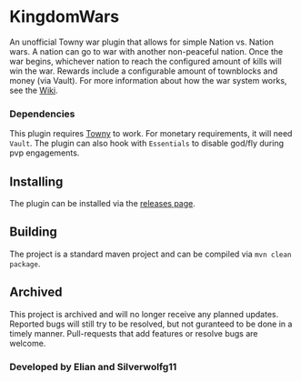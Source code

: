 # KingdomWars
An unofficial Towny war plugin that allows for simple Nation vs. Nation wars. A nation can go to war with another non-peaceful nation. Once the war begins, whichever nation to reach the configured amount of kills will win the war. Rewards include a configurable amount of townblocks and money (via Vault). For more information about how the war system works, see the [Wiki](https://github.com/UrbanMC-Devs/KingdomWars/wiki).

### Dependencies
This plugin requires [Towny](https://github.com/TownyAdvanced) to work. For monetary requirements, it will need `Vault`. The plugin can also hook with `Essentials` to disable god/fly during pvp engagements.

## Installing
The plugin can be installed via the [releases page](https://github.com/UrbanMC-Devs/KingdomWars/releases/latest).

## Building
The project is a standard maven project and can be compiled via `mvn clean package`.

## Archived
This project is archived and will no longer receive any planned updates. Reported bugs will still try to be resolved, but not guranteed to be done in a timely manner. Pull-requests that add features or resolve bugs are welcome.

### Developed by Elian and Silverwolfg11
